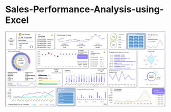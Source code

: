 # Sales-Performance-Analysis-using-Excel
<img src="https://github.com/sankethbn/Sales-Performance-Analysis-using-Excel/blob/main/Screenshot%202022-10-13%20214855.png">
